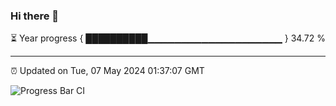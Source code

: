 ### Hi there 👋

⏳ Year progress { ██████████▁▁▁▁▁▁▁▁▁▁▁▁▁▁▁▁▁▁▁▁ } 34.72 %

---

⏰ Updated on Tue, 07 May 2024 01:37:07 GMT

![Progress Bar CI](https://github.com/IshwaranRudhara/GIT-ACTION/workflows/Progress%20Bar%20CI/badge.svg)
